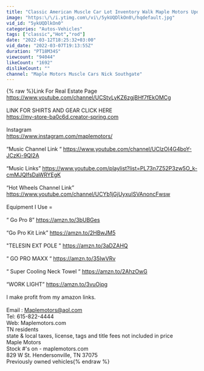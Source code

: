 ```yaml
---
title: "Classic American Muscle Car Lot Inventory Walk Maple Motors Updated List 3\/7\/22 Vintage Oldschool"
image: "https:\/\/i.ytimg.com\/vi\/5ykUQDlkOn0\/hqdefault.jpg"
vid_id: "5ykUQDlkOn0"
categories: "Autos-Vehicles"
tags: ["classic","Hot","rod"]
date: "2022-03-12T18:25:32+03:00"
vid_date: "2022-03-07T19:13:55Z"
duration: "PT18M34S"
viewcount: "94044"
likeCount: "1692"
dislikeCount: ""
channel: "Maple Motors Muscle Cars Nick Southgate"
---
```

{% raw %}Link For Real Estate Page <br /><a rel="nofollow" target="blank" href="https://www.youtube.com/channel/UCStvLyKZ6zgjBHf7fEkOMCg">https://www.youtube.com/channel/UCStvLyKZ6zgjBHf7fEkOMCg</a><br /><br />LINK FOR SHIRTS AND GEAR CLICK HERE  <br /><a rel="nofollow" target="blank" href="https://my-store-ba0c6d.creator-spring.com">https://my-store-ba0c6d.creator-spring.com</a><br /><br />Instagram <br /><a rel="nofollow" target="blank" href="https://www.instagram.com/maplemotors/">https://www.instagram.com/maplemotors/</a><br /><br />“Music Channel Link “ <a rel="nofollow" target="blank" href="https://www.youtube.com/channel/UClzOl4G4boY-JCzKi-9Ql2A">https://www.youtube.com/channel/UClzOl4G4boY-JCzKi-9Ql2A</a><br /><br />“Music Links”  <a rel="nofollow" target="blank" href="https://www.youtube.com/playlist?list=PL73n7Z52P3zw5O_k-cmMJQIfsDaWRYEgK">https://www.youtube.com/playlist?list=PL73n7Z52P3zw5O_k-cmMJQIfsDaWRYEgK</a><br /><br />“Hot Wheels Channel Link” <br /><a rel="nofollow" target="blank" href="https://www.youtube.com/channel/UCYb1jGjUyxuISVAnoncFwsw">https://www.youtube.com/channel/UCYb1jGjUyxuISVAnoncFwsw</a><br /><br />Equipment I Use =<br /><br />“ Go Pro 8”  <a rel="nofollow" target="blank" href="https://amzn.to/3bUBGes">https://amzn.to/3bUBGes</a> <br /><br />“Go Pro Kit Link”   <a rel="nofollow" target="blank" href="https://amzn.to/2HBwJM5">https://amzn.to/2HBwJM5</a><br /><br />&quot;TELESIN EXT POLE &quot;  <a rel="nofollow" target="blank" href="https://amzn.to/3aDZAHQ">https://amzn.to/3aDZAHQ</a><br /><br />“ GO PRO MAXX “   <a rel="nofollow" target="blank" href="https://amzn.to/35IwVRv">https://amzn.to/35IwVRv</a><br /> <br />“ Super Cooling Neck Towel “   <a rel="nofollow" target="blank" href="https://amzn.to/2AhzOwG">https://amzn.to/2AhzOwG</a><br /><br />“WORK LIGHT” <a rel="nofollow" target="blank" href="https://amzn.to/3vuOjpg">https://amzn.to/3vuOjpg</a><br /><br />I make profit from my amazon links. <br /><br />Email : Maplemotors@aol.com<br />Tel: 615-822-4444<br />Web:  Maplemotors.com<br /> TN residents <br />state &amp; local taxes, license, tags and title fees not included  in price<br />Maple Motors<br />Stock #'s on - maplemotors.com<br />829 W  St. Hendersonville, TN 37075<br />Previously owned vehicles{% endraw %}
